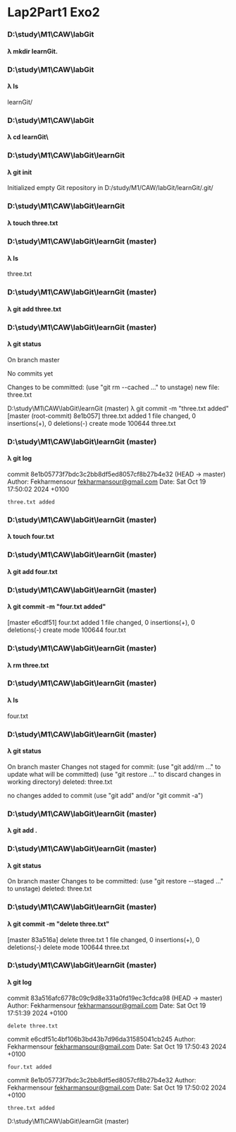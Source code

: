 # Lap2Part1 Exo2

### D:\study\M1\CAW\labGit
#### λ mkdir  learnGit.

### D:\study\M1\CAW\labGit
#### λ ls
learnGit/

### D:\study\M1\CAW\labGit
#### λ cd learnGit\

### D:\study\M1\CAW\labGit\learnGit
#### λ git init
Initialized empty Git repository in D:/study/M1/CAW/labGit/learnGit/.git/

### D:\study\M1\CAW\labGit\learnGit
#### λ touch three.txt

### D:\study\M1\CAW\labGit\learnGit (master)
#### λ ls
three.txt

### D:\study\M1\CAW\labGit\learnGit (master)
#### λ git add three.txt

### D:\study\M1\CAW\labGit\learnGit (master)
#### λ git status
On branch master

No commits yet

Changes to be committed:
  (use "git rm --cached <file>..." to unstage)
        new file:   three.txt


D:\study\M1\CAW\labGit\learnGit (master)
λ git commit -m "three.txt added"
[master (root-commit) 8e1b057] three.txt added
 1 file changed, 0 insertions(+), 0 deletions(-)
 create mode 100644 three.txt

### D:\study\M1\CAW\labGit\learnGit (master)
#### λ git log
commit 8e1b05773f7bdc3c2bb8df5ed8057cf8b27b4e32 (HEAD -> master)
Author: Fekharmensour <fekharmansour@gmail.com>
Date:   Sat Oct 19 17:50:02 2024 +0100

    three.txt added

### D:\study\M1\CAW\labGit\learnGit (master)
#### λ touch four.txt

### D:\study\M1\CAW\labGit\learnGit (master)
#### λ git add four.txt

### D:\study\M1\CAW\labGit\learnGit (master)
#### λ git commit -m "four.txt added"
[master e6cdf51] four.txt added
 1 file changed, 0 insertions(+), 0 deletions(-)
 create mode 100644 four.txt

### D:\study\M1\CAW\labGit\learnGit (master)
#### λ rm three.txt

### D:\study\M1\CAW\labGit\learnGit (master)
#### λ ls
four.txt

### D:\study\M1\CAW\labGit\learnGit (master)
#### λ git status
On branch master
Changes not staged for commit:
  (use "git add/rm <file>..." to update what will be committed)
  (use "git restore <file>..." to discard changes in working directory)
        deleted:    three.txt

no changes added to commit (use "git add" and/or "git commit -a")

### D:\study\M1\CAW\labGit\learnGit (master)
#### λ git add .

### D:\study\M1\CAW\labGit\learnGit (master)
#### λ git status
On branch master
Changes to be committed:
  (use "git restore --staged <file>..." to unstage)
        deleted:    three.txt


### D:\study\M1\CAW\labGit\learnGit (master)
#### λ git commit -m "delete three.txt"
[master 83a516a] delete three.txt
 1 file changed, 0 insertions(+), 0 deletions(-)
 delete mode 100644 three.txt

### D:\study\M1\CAW\labGit\learnGit (master)
#### λ git log
commit 83a516afc6778c09c9d8e331a0fd19ec3cfdca98 (HEAD -> master)
Author: Fekharmensour <fekharmansour@gmail.com>
Date:   Sat Oct 19 17:51:39 2024 +0100

    delete three.txt

commit e6cdf51c4bf106b3bd43b7d96da31585041cb245
Author: Fekharmensour <fekharmansour@gmail.com>
Date:   Sat Oct 19 17:50:43 2024 +0100

    four.txt added

commit 8e1b05773f7bdc3c2bb8df5ed8057cf8b27b4e32
Author: Fekharmensour <fekharmansour@gmail.com>
Date:   Sat Oct 19 17:50:02 2024 +0100

    three.txt added

D:\study\M1\CAW\labGit\learnGit (master)
